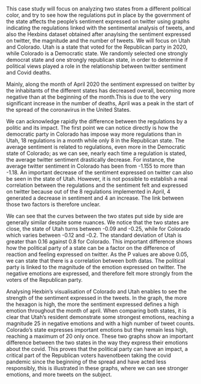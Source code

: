 This case study will focus on analyzing two states from a different political color, and try to see how the regulations put in place by the government of the state 
affects the people’s sentiment expressed on twitter using graphs indicating the regulations linked with the sentimental analysis of tweets, and also the Hexbins
dataset obtained after anaylsing the sentiment expressed on twitter, the magnitude and the number of tweets.
We will focus on Utah and Colorado. Utah is a state that voted for the Republican party in 2020, while Colorado is a Democratic state.
We randomly selected one strongly democrat state and one strongly republican state, in order to determine if political views played a role in the relationship 
between twitter sentiment and Covid deaths.

Mainly, along the month of April 2020 the sentiment expressed on twitter by the inhabitants of the different states has decreased overall, becoming more negative 
than at the beginning of the month.This is due to the very significant increase in the number of deaths, April was a peak in the start of the spread of the 
coronavirus in the United States.

We can acknowledge rapidly the difference between the regulations by a politic and its impact. 
The first point we can notice directly is how the democratic party in Colorado has impose way more regulations than in Utah, 18 regulations in a month while only 8 
in the Republican state. The average sentiment is related to regulations, even more in the Democratic state of Colorado; as we can see, nearly each time a 
regulation is stated, the average twitter sentiment drastically decrease. For instance, the average twitter sentiment in Colorado has been from -1.155 to more 
than -1.18. An important decrease of the sentiment expressed on twitter can also be seen in the state of Utah. However, it is not possible to establish a real 
correlation between the regulations and the sentiment felt and expressed on twitter because out of the 8 regulations implemented in April, 4 generated a decrease 
in sentiment and 4 an increase. The link between those two factors is therefore unclear.
 
We can see that the curves between the two states put side by side are generally similar despite some nuances. 
We notice that the two states are close, the state of Utah turns between -0.09 and -0.25, while for Colorado which varies between -0.12 and -0.2. 
The standard deviation of Utah is greater than 0.16 against 0.8 for Colorado. 
This important difference shows how the political party of a state can be a factor on the difference of reaction and feeling expressed on twitter. 
As the P values are above 0.05, we can state that there is a correlation between both datas. The political party is linked to the magnitude of the emotion expressed 
on twitter. The negative emotions are expressed, and therefore felt more strongly from the voters of the Republican party.

Analysing Hexbin’s visualisation of Colorado and Utah enables to see the strength of the sentiment expressed in the tweets. 
In the graph, the more the hexagon is high, the more the sentiment expressed defines a high emotion throughout the month of april. 
When comparing both states, it is clear that Utah’s resident demonstrate some strongest emotions, reaching a magnitude 25 in negative emotions and with a high 
number of tweet counts. Colorado’s state expresses important emotions but they remain less high, reaching a maximum of 20 only once. These two graphs show an 
important difference between the two states in the way they express their emotions about the covid. This proves that the political party can have an impact, a 
critical part of the Republican voters havenotbeen taking the covid pandemic since the beginning of the spread and have acted less responsibly, this is illustrated 
in these graphs, where we can see stronger emotions, and more tweets on the subject.


